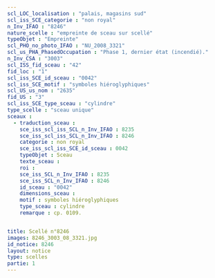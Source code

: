 ```yaml
---
scl_LOC_localisation : "palais, magasins sud"
scl_iss_SCE_categorie : "non royal"
n_Inv_IFAO : "8246"
nature_scelle : "empreinte de sceau sur scellé"
typeObjet : "Empreinte"
scl_PHO_no_photo_IFAO : "NU_2008_3321"
scl_us_PHA_PhasedOccupation : "Phase 1, dernier état (incendié)."
n_Inv_CSA : "3003"
scl_ISS_fid_sceau : "42"
fid_loc : "1"
scl_iss_SCE_id_sceau : "0042"
scl_iss_SCE_motif : "symboles hiéroglyphiques"
scl_US_us_nom : "2635"
fid_US : "3"
scl_iss_SCE_type_sceau : "cylindre"
type_scelle : "sceau unique"
sceaux :
  - traduction_sceau : 
    sce_iss_scl_iss_SCL_n_Inv_IFAO : 8235
    sce_iss_scl_iss_SCL_n_Inv_IFAO : 8246
    categorie : non royal
    sce_iss_scl_iss_SCE_id_sceau : 0042
    typeObjet : Sceau
    texte_sceau : 
    roi : 
    sce_iss_SCL_n_Inv_IFAO : 8235
    sce_iss_SCL_n_Inv_IFAO : 8246
    id_sceau : "0042"
    dimensions_sceau : 
    motif : symboles hiéroglyphiques
    type_sceau : cylindre
    remarque : cp. 0109.


title: Scellé n°8246
images: 8246_3003_08_3321.jpg
id_notice: 8246
layout: notice
type: scelles
partie: 1
---
```

